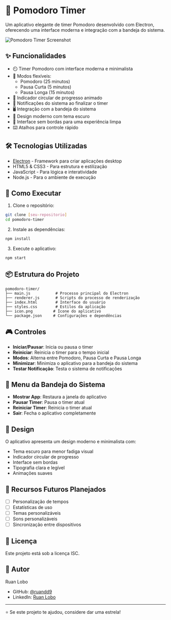 # 🍅 Pomodoro Timer

Um aplicativo elegante de timer Pomodoro desenvolvido com Electron, oferecendo uma interface moderna e integração com a bandeja do sistema.

![Pomodoro Timer Screenshot](screenshot.png)

## ✨ Funcionalidades

- ⏲️ Timer Pomodoro com interface moderna e minimalista
- 🔄 Modos flexíveis:
  - Pomodoro (25 minutos)
  - Pausa Curta (5 minutos)
  - Pausa Longa (15 minutos)
- 💫 Indicador circular de progresso animado
- 🔔 Notificações do sistema ao finalizar o timer
- 🖥️ Integração com a bandeja do sistema
- 🎨 Design moderno com tema escuro
- 🎯 Interface sem bordas para uma experiência limpa
- ⌨️ Atalhos para controle rápido

## 🛠️ Tecnologias Utilizadas

- [Electron](https://www.electronjs.org/) - Framework para criar aplicações desktop
- HTML5 & CSS3 - Para estrutura e estilização
- JavaScript - Para lógica e interatividade
- Node.js - Para o ambiente de execução

## 🚀 Como Executar

1. Clone o repositório:
```bash
git clone [seu-repositorio]
cd pomodoro-timer
```

2. Instale as dependências:
```bash
npm install
```

3. Execute o aplicativo:
```bash
npm start
```

## 📦 Estrutura do Projeto

```
pomodoro-timer/
├── main.js           # Processo principal do Electron
├── renderer.js       # Scripts do processo de renderização
├── index.html        # Interface do usuário
├── styles.css        # Estilos da aplicação
├── icon.png         # Ícone do aplicativo
└── package.json     # Configurações e dependências
```

## 🎮 Controles

- **Iniciar/Pausar**: Inicia ou pausa o timer
- **Reiniciar**: Reinicia o timer para o tempo inicial
- **Modos**: Alterna entre Pomodoro, Pausa Curta e Pausa Longa
- **Minimizar**: Minimiza o aplicativo para a bandeja do sistema
- **Testar Notificação**: Testa o sistema de notificações

## 🔧 Menu da Bandeja do Sistema

- **Mostrar App**: Restaura a janela do aplicativo
- **Pausar Timer**: Pausa o timer atual
- **Reiniciar Timer**: Reinicia o timer atual
- **Sair**: Fecha o aplicativo completamente

## 🎨 Design

O aplicativo apresenta um design moderno e minimalista com:
- Tema escuro para menor fadiga visual
- Indicador circular de progresso
- Interface sem bordas
- Tipografia clara e legível
- Animações suaves

## 📱 Recursos Futuros Planejados

- [ ] Personalização de tempos
- [ ] Estatísticas de uso
- [ ] Temas personalizáveis
- [ ] Sons personalizáveis
- [ ] Sincronização entre dispositivos

## 📄 Licença

Este projeto está sob a licença ISC.

## 👤 Autor

Ruan Lobo
- GitHub: [@ruandd9](https://github.com/ruandd9)
- LinkedIn: [Ruan Lobo](https://www.linkedin.com/in/ruan-lobo-b95008308/)

---

⭐️ Se este projeto te ajudou, considere dar uma estrela!
